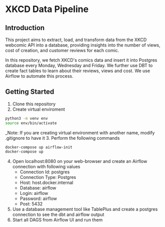 # XKCD Data Pipeline

## Introduction
This project aims to extract, load, and transform data from the XKCD webcomic API into a database, providing insights into the number of views, cost of creation, and customer reviews for each comic.

In this repository, we fetch XKCD's comics data and insert it into Postgres database every Monday, Wednesday and Friday. We further use DBT to create fact tables to learn about their reviews, views and cost. We use Airflow to automate this process. 

## Getting Started

1. Clone this repository
2. Create virtual enviroment 
```bash
python3 -m venv env
source env/bin/activate
```
_Note: If you are creating virtual environment with another name, modify .gitignore to have it
3. Perform the following commands
```bash
docker-compose up airflow-init
docker-compose up
```
4. Open localhost:8080 on your web-browser and create an Airflow connection with following values
    - Connection Id: postgres
    - Connection Type: Postgres
    - Host: host.docker.internal
    - Database: airflow
    - Login: airflow
    - Password: airflow
    - Post: 5432
5. Use a database management tool like TablePlus and create a postgres connection to see the dbt and airflow output
6. Start all DAGS from Airflow UI and run them
